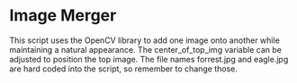 # Image Merger
This script uses the OpenCV library to add one image onto another while maintaining a natural appearance. The center_of_top_img variable can be adjusted to position the top image. The file names forrest.jpg and eagle.jpg are hard coded into the script, so remember to change those. 
